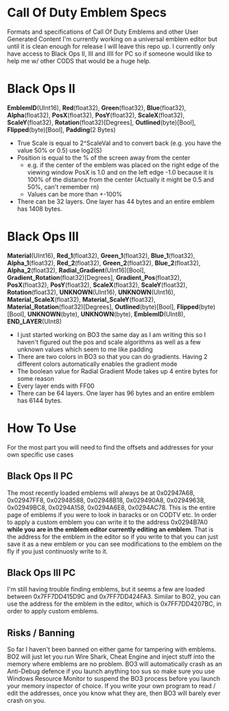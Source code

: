 # Call Of Duty Emblem Specs
Formats and specifications of Call Of Duty Emblems and other User Generated Content
I'm currently working on a universal emblem editor but until it is clean enough for release I will leave this repo up.
I currently only have access to Black Ops II, III and IIII for PC so if someone would like to help me w/ other CODS that would be a huge help.

# Black Ops II
**EmblemID**(UInt16), **Red**(float32), **Green**(float32), **Blue**(float32), **Alpha**(float32), **PosX**(float32), **PosY**(float32), **ScaleX**(float32), **ScaleY**(float32), **Rotation**(float32)[Degrees], **Outlined**(byte)[Bool], **Flipped**(byte)[Bool], **Padding**(2 Bytes)
* True Scale is equal to 2^ScaleVal and to convert back (e.g. you have the value 50% or 0.5) use log2(S)
* Position is equal to the % of the screen away from the center 
  - e.g. if the center of the emblem was placed on the right edge of the viewing window PosX is 1.0 and on the left edge -1.0 because it is 100% of the distance from the center (Actually it might be 0.5 and 50%, can't remember rn)
  - Values can be more than +-100%
* There can be 32 layers. One layer has 44 bytes and an entire emblem has 1408 bytes.
  
 # Black Ops III
 **Material**(UInt16), **Red_1**(float32), **Green_1**(float32), **Blue_1**(float32), **Alpha_1**(float32), **Red_2**(float32), **Green_2**(float32), **Blue_2**(float32), **Alpha_2**(float32), **Radial_Gradient**(UInt16)[Bool], **Gradient_Rotation**(float32)[Degrees], **Gradient_Pos**(float32), **PosX**(float32), **PosY**(float32), **ScaleX**(float32), **ScaleY**(float32), **Rotation**(float32), **UNKNOWN**(UInt16), **UNKNOWN**(UInt16), **Material_ScaleX**(float32), **Material_ScaleY**(float32), **Material_Rotation**(float32)[Degrees], **Outlined**(byte)[Bool], **Flipped**(byte)[Bool], **UNKNOWN**(byte), **UNKNOWN**(byte), **EmblemID**(UInt8), **END_LAYER**(UInt8)
 * I just started working on BO3 the same day as I am writing this so I haven't figured out the pos and scale algorithms as well as a few unknown values which seem to me like padding
 * There are two colors in BO3 so that you can do gradients. Having 2 different colors automatically enables the gradient mode
 * The boolean value for Radial Gradient Mode takes up 4 entire bytes for some reason
 * Every layer ends with FF00
 * There can be 64 layers. One layer has 96 bytes and an entire emblem has 6144 bytes.
 
 # How To Use
 For the most part you will need to find the offsets and addresses for your own specific use cases
  ## Black Ops II PC
  The most recently loaded emblems will always be at 0x02947A68, 0x02947FF8, 0x02948588, 0x02948B18, 0x029490A8, 0x02949638, 0x02949BC8, 0x0294A158, 0x0294A6E8, 0x0294AC78. This is the entire page of emblems if you were to look in baracks or on CODTV etc.
  In order to apply a custom emblem you can write it to the address 0x0294B7A0 **while you are in the emblem editor currently editing an emblem**. That is the address for the emblem in the editor so if you write to that you can just save it as a new emblem or you can see modifications to the emblem on the fly if you just continuosly write to it.
  ## Black Ops III PC
  I'm still having trouble finding emblems, but it seems a few are loaded between 0x7FF7DD415D9C and 0x7FF7DD424FA3. Similar to BO2, you can use the address for the emblem in the editor, which is 0x7FF7DD4207BC, in order to apply custom emblems.
  ## Risks / Banning
  So far I haven't been banned on either game for tampering with emblems. BO2 will just let you run Wire Shark, Cheat Engine and inject stuff into the memory where emblems are no problem. BO3 will automatically crash as an Anti-Debug defence if you launch anything too sus so make sure you use Windows Resource Monitor to suspend the BO3 process before you launch your memory inspector of choice. If you write your own program to read / edit the addresses, once you know what they are, then BO3 will barely ever crash on you.
